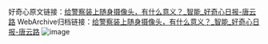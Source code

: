 好奇心原文链接：[给警察装上随身摄像头，有什么意义？_智能_好奇心日报-唐云路](https://www.qdaily.com/articles/4046.html)
WebArchive归档链接：[给警察装上随身摄像头，有什么意义？_智能_好奇心日报-唐云路](http://web.archive.org/web/20181023234042/http://www.qdaily.com:80/articles/4046.html)
![image](http://ww3.sinaimg.cn/large/007d5XDply1g3vdu2swvwj30u035mb29)